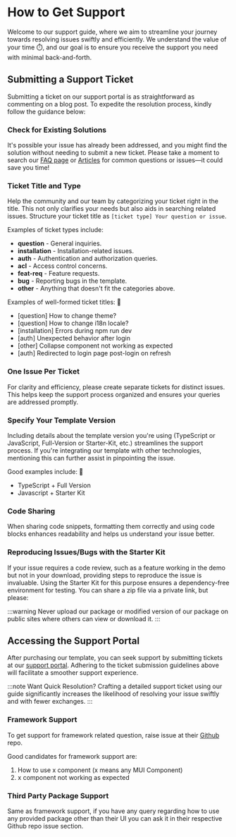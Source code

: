 # How to Get Support

Welcome to our support guide, where we aim to streamline your journey towards resolving issues swiftly and efficiently. We understand the value of your time ⏱️, and our goal is to ensure you receive the support you need with minimal back-and-forth.

## Submitting a Support Ticket

Submitting a ticket on our support portal is as straightforward as commenting on a blog post. To expedite the resolution process, kindly follow the guidance below:

### Check for Existing Solutions

It's possible your issue has already been addressed, and you might find the solution without needing to submit a new ticket. Please take a moment to search our [FAQ page](/docs/faqs/intro) or [Articles](/articles) for common questions or issues—it could save you time!

### Ticket Title and Type

Help the community and our team by categorizing your ticket right in the title. This not only clarifies your needs but also aids in searching related issues. Structure your ticket title as `[ticket type] Your question or issue`.

Examples of ticket types include:

- **question** - General inquiries.
- **installation** - Installation-related issues.
- **auth** - Authentication and authorization queries.
- **acl** - Access control concerns.
- **feat-req** - Feature requests.
- **bug** - Reporting bugs in the template.
- **other** - Anything that doesn't fit the categories above.

Examples of well-formed ticket titles: 💯

- [question] How to change theme?
- [question] How to change i18n locale?
- [installation] Errors during npm run dev
- [auth] Unexpected behavior after login
- [other] Collapse component not working as expected
- [auth] Redirected to login page post-login on refresh

### One Issue Per Ticket

For clarity and efficiency, please create separate tickets for distinct issues. This helps keep the support process organized and ensures your queries are addressed promptly.

### Specify Your Template Version

Including details about the template version you're using (TypeScript or JavaScript, Full-Version or Starter-Kit, etc.) streamlines the support process. If you're integrating our template with other technologies, mentioning this can further assist in pinpointing the issue.

Good examples include: 💯

- TypeScript + Full Version
- Javascript + Starter Kit

### Code Sharing

When sharing code snippets, formatting them correctly and using code blocks enhances readability and helps us understand your issue better.

### Reproducing Issues/Bugs with the Starter Kit

If your issue requires a code review, such as a feature working in the demo but not in your download, providing steps to reproduce the issue is invaluable. Using the Starter Kit for this purpose ensures a dependency-free environment for testing. You can share a zip file via a private link, but please:

:::warning
Never upload our package or modified version of our package on public sites where others can view or download it.
:::

## Accessing the Support Portal

After purchasing our template, you can seek support by submitting tickets at our [support portal](https://themeselection.com/support/). Adhering to the ticket submission guidelines above will facilitate a smoother support experience.

:::note Want Quick Resolution?
Crafting a detailed support ticket using our guide significantly increases the likelihood of resolving your issue swiftly and with fewer exchanges.
:::

### Framework Support

To get support for framework related question, raise issue at their [Github](https://github.com/mui/material-ui) repo.

Good candidates for framework support are:

1. How to use x component (x means any MUI Component)
2. x component not working as expected

### Third Party Package Support

Same as framework support, if you have any query regarding how to use any provided package other than their UI you can ask it in their respective Github repo issue section.
